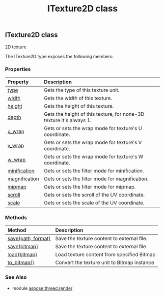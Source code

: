 ﻿---
title: ITexture2D class
second_title: Aspose.3D for Python via .NET API References
description: 
type: docs
weight: 160
url: /python-net/aspose.threed.render/itexture2d/
is_root: false
---

## ITexture2D class

2D texture



The ITexture2D type exposes the following members:

### Properties
| Property | Description |
| :- | :- |
| [type](/3d/python-net/aspose.threed.render/itexture2d/type) | Gets the type of this texture unit. |
| [width](/3d/python-net/aspose.threed.render/itexture2d/width) | Gets the width of this texture. |
| [height](/3d/python-net/aspose.threed.render/itexture2d/height) | Gets the height of this texture. |
| [depth](/3d/python-net/aspose.threed.render/itexture2d/depth) | Gets the height of this texture, for none-3D texture it's always 1. |
| [u_wrap](/3d/python-net/aspose.threed.render/itexture2d/u_wrap) | Gets or sets the wrap mode for texture's U coordinate. |
| [v_wrap](/3d/python-net/aspose.threed.render/itexture2d/v_wrap) | Gets or sets the wrap mode for texture's V coordinate. |
| [w_wrap](/3d/python-net/aspose.threed.render/itexture2d/w_wrap) | Gets or sets the wrap mode for texture's W coordinate. |
| [minification](/3d/python-net/aspose.threed.render/itexture2d/minification) | Gets or sets the filter mode for minification. |
| [magnification](/3d/python-net/aspose.threed.render/itexture2d/magnification) | Gets or sets the filter mode for magnification. |
| [mipmap](/3d/python-net/aspose.threed.render/itexture2d/mipmap) | Gets or sets the filter mode for mipmap. |
| [scroll](/3d/python-net/aspose.threed.render/itexture2d/scroll) | Gets or sets the scroll of the UV coordinate. |
| [scale](/3d/python-net/aspose.threed.render/itexture2d/scale) | Gets or sets the scale of the UV coordinate. |


### Methods
| Method | Description |
| :- | :- |
| [save(path, format)](/3d/python-net/aspose.threed.render/itexture2d/save/#str-aspose.pydrawing.imaging.ImageFormat) | Save the texture content to external file. |
| [save(bitmap)](/3d/python-net/aspose.threed.render/itexture2d/save/#aspose.pydrawing.Bitmap) | Save the texture content to external file. |
| [load(bitmap)](/3d/python-net/aspose.threed.render/itexture2d/load/#TextureData) | Load texture content from specified Bitmap |
| [to_bitmap()](/3d/python-net/aspose.threed.render/itexture2d/to_bitmap/#) | Convert the texture unit to Bitmap instance |


### See Also

* module [aspose.threed.render](../)
